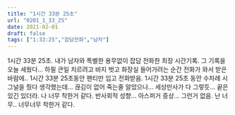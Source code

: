 ```yaml
---
title: "1시간 33분 25초"
url: "0201_1_33_25"
date: 2021-02-01
draft: false
tags: ["1:33:25","잡담전화","남자"]
---
```

1시간 33분 25초. 내가 남자와 특별한 용무없이 잡담 전화한 최장 시간기록. 그 기록을 오늘 세웠다... 하필 큰일 치르려고 바지 벗고 화장실 들어가려는 순간 전화가 와서 받은바람에.. 1시간 33분 25초동안 팬티만 입고 전화받음. 1시간 33분 25초 동안 수차례 시그널을 줬다 생각했는데... 끊김이 없어 죽는줄 알았으나... 세상만사가 다 그렇듯... 끝은 있긴 있더라. 나 너무 착한거 같다. 반사회적 성향... 아스퍼거 증상... 그런거 없음. 난 너무.. 너무너무 착한거 같다.
